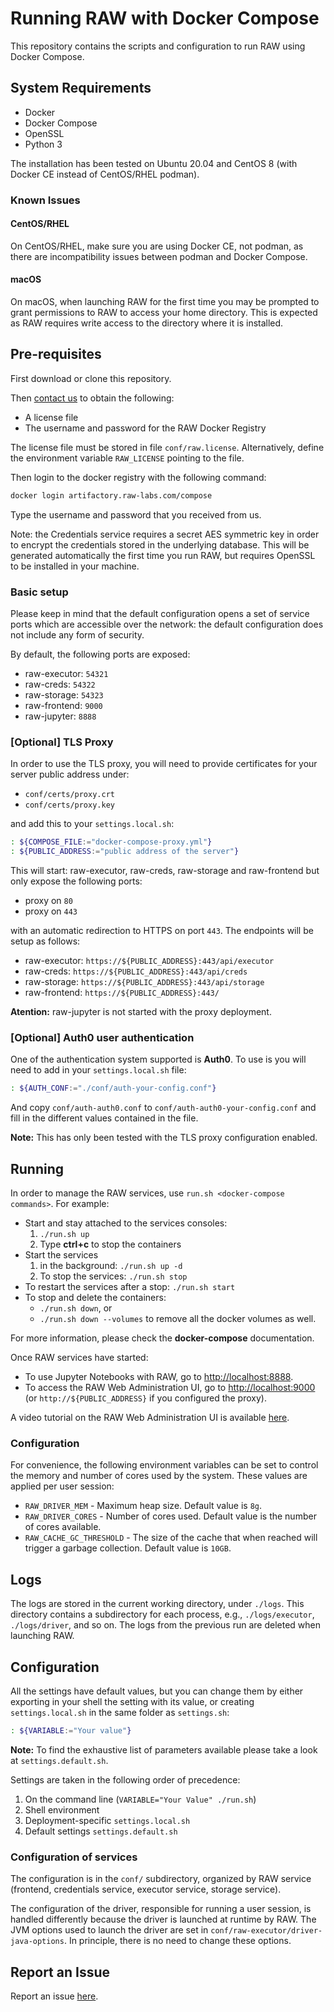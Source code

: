 # Running RAW with Docker Compose

This repository contains the scripts and configuration to run RAW using Docker Compose.

## System Requirements

- Docker
- Docker Compose
- OpenSSL
- Python 3

The installation has been tested on Ubuntu 20.04 and CentOS 8 (with Docker CE instead of CentOS/RHEL podman).

### Known Issues

#### CentOS/RHEL

On CentOS/RHEL, make sure you are using Docker CE, not podman, as there are incompatibility issues between podman and Docker Compose.

#### macOS

On macOS, when launching RAW for the first time you may be prompted to grant permissions to RAW to access your home directory. 
This is expected as RAW requires write access to the directory where it is installed.

## Pre-requisites

First download or clone this repository.

Then [contact us](https://www.raw-labs.com/contact-us/) to obtain the following:
- A license file
- The username and password for the RAW Docker Registry

The license file must be stored in file `conf/raw.license`. Alternatively, define the environment variable `RAW_LICENSE` pointing to the file.

Then login to the docker registry with the following command:
```sh
docker login artifactory.raw-labs.com/compose
```
Type the username and password that you received from us.

Note: the Credentials service requires a secret AES symmetric key in order to encrypt the credentials stored in the underlying database. This will be generated automatically the first time you run RAW, but requires OpenSSL to be installed in your machine.

### Basic setup

Please keep in mind that the default configuration opens a set of service ports which are accessible over the network: the default configuration does not include any form of security.

By default, the following ports are exposed:
 * raw-executor: `54321`
 * raw-creds: `54322`
 * raw-storage: `54323`
 * raw-frontend: `9000`
 * raw-jupyter: `8888`

### [Optional] TLS Proxy

In order to use the TLS proxy, you will need to provide certificates for your server public address under:

 * `conf/certs/proxy.crt`
 * `conf/certs/proxy.key`

and add this to your `settings.local.sh`:

```sh
: ${COMPOSE_FILE:="docker-compose-proxy.yml"}
: ${PUBLIC_ADDRESS:="public address of the server"}
```

This will start: raw-executor, raw-creds, raw-storage and raw-frontend but only expose the following ports:

 * proxy on `80`
 * proxy on `443`

with an automatic redirection to HTTPS on port `443`. The endpoints will be setup as follows:

 * raw-executor: `https://${PUBLIC_ADDRESS}:443/api/executor`
 * raw-creds: `https://${PUBLIC_ADDRESS}:443/api/creds`
 * raw-storage: `https://${PUBLIC_ADDRESS}:443/api/storage`
 * raw-frontend: `https://${PUBLIC_ADDRESS}:443/` 

**Atention:** raw-jupyter is not started with the proxy deployment.

### [Optional] Auth0 user authentication

One of the authentication system supported is **Auth0**. To use is you will need to add in your `settings.local.sh` file:

```sh
: ${AUTH_CONF:="./conf/auth-your-config.conf"} 
```

And copy `conf/auth-auth0.conf` to `conf/auth-auth0-your-config.conf` and fill in the different values contained in the file.

**Note:** This has only been tested with the TLS proxy configuration enabled.

## Running

In order to manage the RAW services, use `run.sh <docker-compose commands>`. For example:

 * Start and stay attached to the services consoles:
   1. `./run.sh up`
   2. Type **ctrl+c** to stop the containers
 * Start the services
   1. in the background: `./run.sh up -d`
   2. To stop the services: `./run.sh stop`
 * To restart the services after a stop: `./run.sh start`
 * To stop and delete the containers: 
   * `./run.sh down`, or 
   * `./run.sh down --volumes` to remove all the docker volumes as well.

For more information, please check the **docker-compose** documentation.

Once RAW services have started:
* To use Jupyter Notebooks with RAW, go to [http://localhost:8888](http://localhost:8888). 
* To access the RAW Web Administration UI, go to [http://localhost:9000](http://localhost:9000) (or `http://${PUBLIC_ADDRESS}` if you configured the proxy).

A video tutorial on the RAW Web Administration UI is available [here](https://www.youtube.com/playlist?list=PLS9s46JylP7G39cAk8kDEwFOJcT6q29qD).

### Configuration

For convenience, the following environment variables can be set to control the memory and number of cores 
used by the system. These values are applied per user session:
- `RAW_DRIVER_MEM` - Maximum heap size. Default value is `8g`.
- `RAW_DRIVER_CORES` - Number of cores used. Default value is the number of cores available.
- `RAW_CACHE_GC_THRESHOLD` - The size of the cache that when reached will trigger a garbage collection. Default value is `10GB`.

## Logs

The logs are stored in the current working directory, under  `./logs`.
This directory contains a subdirectory for each process, e.g., `./logs/executor`, `./logs/driver`, and so on.
The logs from the previous run are deleted when launching RAW.

## Configuration

All the settings have default values, but you can change them by either exporting in your shell the setting with its value, or creating `settings.local.sh` in the same folder as `settings.sh`:

```sh
: ${VARIABLE:="Your value"}
```

**Note:** To find the exhaustive list of parameters available please take a look at `settings.default.sh`.

Settings are taken in the following order of precedence:

  1. On the command line (`VARIABLE="Your Value" ./run.sh`)
  2. Shell environment
  3. Deployment-specific `settings.local.sh`
  4. Default settings `settings.default.sh`

### Configuration of services

The configuration is in the `conf/` subdirectory, organized by RAW service (frontend, credentials service, executor service, storage service).

The configuration of the driver, responsible for running a user session, is handled differently because the driver is launched at runtime by RAW.
The JVM options used to launch the driver are set in `conf/raw-executor/driver-java-options`. In principle, there is no need to change these options.

## Report an Issue

Report an issue [here](mailto:support@raw-labs.atlassian.net).
